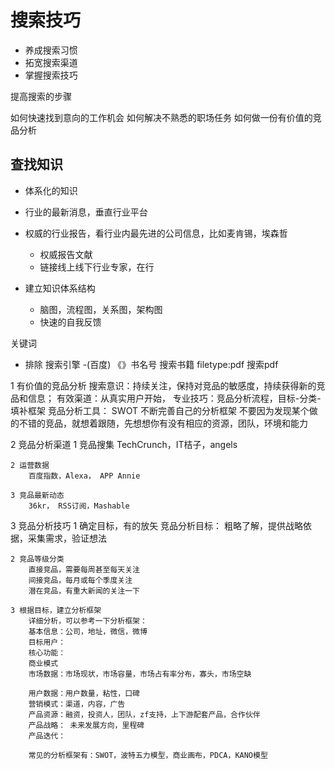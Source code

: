 # 搜索技巧
* 养成搜索习惯
* 拓宽搜索渠道
* 掌握搜索技巧

提高搜索的步骤

如何快速找到意向的工作机会
如何解决不熟悉的职场任务
如何做一份有价值的竞品分析


## 查找知识
* 体系化的知识
* 行业的最新消息，垂直行业平台
* 权威的行业报告，看行业内最先进的公司信息，比如麦肯锡，埃森哲
	* 权威报告文献
	* 链接线上线下行业专家，在行

* 建立知识体系结构
	* 脑图，流程图，关系图，架构图
	* 快速的自我反馈


关键词
- 排除 搜索引擎 -(百度)
 《》书名号 搜索书籍
 filetype:pdf 搜索pdf


1 有价值的竞品分析
	搜索意识：持续关注，保持对竞品的敏感度，持续获得新的竞品和信息；
	有效渠道：从真实用户开始，
	专业技巧：竞品分析流程，目标-分类-填补框架
		竞品分析工具： SWOT
		不断完善自己的分析框架
		不要因为发现某个做的不错的竞品，就想着跟随，先想想你有没有相应的资源，团队，环境和能力


2 竞品分析渠道
	1 竞品搜集
		TechCrunch，IT桔子，angels

	2 运营数据
		百度指数，Alexa， APP Annie

	3 竞品最新动态
		36kr， RSS订阅，Mashable


3 竞品分析技巧
	1 确定目标，有的放矢
		竞品分析目标：
		粗略了解，提供战略依据，采集需求，验证想法

	2 竞品等级分类
		直接竞品，需要每周甚至每天关注
		间接竞品，每月或每个季度关注
		潜在竞品，有重大新闻的关注一下

	3 根据目标，建立分析框架
		详细分析，可以参考一下分析框架：
		基本信息：公司，地址，微信，微博
		目标用户：
		核心功能：
		商业模式
		市场数据：市场现状，市场容量，市场占有率分布，寡头，市场空缺

		用户数据：用户数量，粘性，口碑
		营销模式：渠道，内容，广告
		产品资源：融资，投资人，团队，zf支持，上下游配套产品，合作伙伴
		产品战略： 未来发展方向，里程碑
		产品迭代：

		常见的分析框架有：SWOT，波特五力模型，商业画布，PDCA，KANO模型